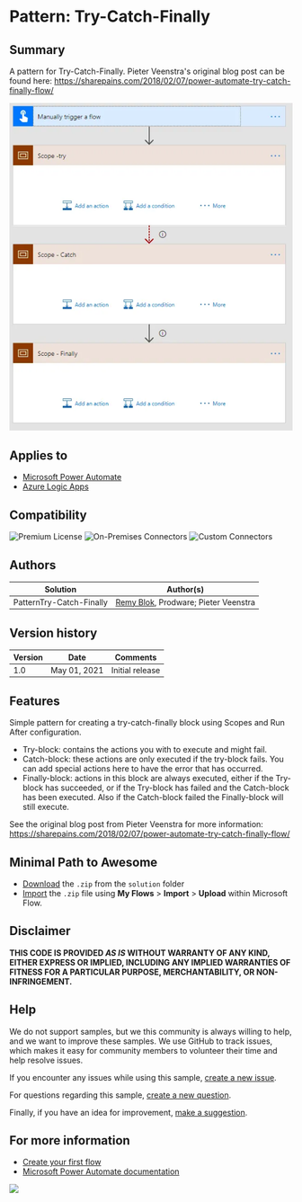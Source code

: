 # Pattern: Try-Catch-Finally


## Summary

A pattern for Try-Catch-Finally. Pieter Veenstra's original blog post can be found here: https://sharepains.com/2018/02/07/power-automate-try-catch-finally-flow/

![picture of the flow](assets/flow.webp)

## Applies to

* [Microsoft Power Automate](https://docs.microsoft.com/power-automate)
* [Azure Logic Apps](https://docs.microsoft.com/azure/logic-apps/logic-apps-overview)

## Compatibility

![Premium License](https://img.shields.io/badge/Premium%20License-Not%20Required-green.svg "Premium license not required")
![On-Premises Connectors](https://img.shields.io/badge/On--Premises%20Connectors-No-green.svg "Does not use on-premise connectors")
![Custom Connectors](https://img.shields.io/badge/Custom%20Connectors-Not%20Required-green.svg "Does not use custom connectors")

## Authors

Solution|Author(s)
--------|---------
PatternTry-Catch-Finally | [Remy Blok](https://github.com/remyblok), Prodware; Pieter Veenstra

## Version history

Version|Date|Comments
-------|----|--------
1.0|May 01, 2021|Initial release

## Features

Simple pattern for creating a try-catch-finally block using Scopes and Run After configuration.

* Try-block: contains the actions you with to execute and might fail. 
* Catch-block: these actions are only executed if the try-block fails. You can add special actions here to have the error that has occurred.
* Finally-block: actions in this block are always executed, either if the Try-block has succeeded, or if the Try-block has failed and the Catch-block has been executed. Also if the Catch-block failed the Finally-block will still execute.

See the original blog post from Pieter Veenstra for more information: https://sharepains.com/2018/02/07/power-automate-try-catch-finally-flow/

## Minimal Path to Awesome

* [Download](solution/PatternTry-Catch-Finally.zip) the `.zip` from the `solution` folder
* [Import](https://flow.microsoft.com/en-us/blog/import-export-bap-packages/) the `.zip` file using **My Flows** > **Import** > **Upload** within Microsoft Flow.

## Disclaimer

**THIS CODE IS PROVIDED *AS IS* WITHOUT WARRANTY OF ANY KIND, EITHER EXPRESS OR IMPLIED, INCLUDING ANY IMPLIED WARRANTIES OF FITNESS FOR A PARTICULAR PURPOSE, MERCHANTABILITY, OR NON-INFRINGEMENT.**


## Help

We do not support samples, but we this community is always willing to help, and we want to improve these samples. We use GitHub to track issues, which makes it easy for  community members to volunteer their time and help resolve issues.

If you encounter any issues while using this sample, [create a new issue](https://github.com/pnp/powerautomate-samples/issues/new?assignees=&labels=Needs%3A+Triage+%3Amag%3A%2Ctype%3Abug-suspected&template=bug-report.yml&sample=Try-Catch-Finally&authors=@remyblok&title=Try-Catch-Finally%20-%20).

For questions regarding this sample, [create a new question](https://github.com/pnp/powerautomate-samples/issues/new?assignees=&labels=Needs%3A+Triage+%3Amag%3A%2Ctype%3Abug-suspected&template=question.yml&sample=Try-Catch-Finally&authors=@remyblok&title=Try-Catch-Finally%20-%20).

Finally, if you have an idea for improvement, [make a suggestion](https://github.com/pnp/powerautomate-samples/issues/new?assignees=&labels=Needs%3A+Triage+%3Amag%3A%2Ctype%3Abug-suspected&template=suggestion.yml&sample=Try-Catch-Finally&authors=@remyblok&title=Try-Catch-Finally%20-%20).

## For more information

- [Create your first flow](https://docs.microsoft.com/en-us/power-automate/getting-started#create-your-first-flow)
- [Microsoft Power Automate documentation](https://docs.microsoft.com/en-us/power-automate/)

<img src="https://telemetry.sharepointpnp.com/powerautomate-samples/samples/Try-Catch-Finally" />
